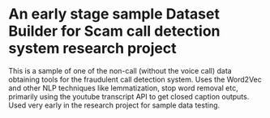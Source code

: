 # An early stage sample Dataset Builder for Scam call detection system research project

This is a sample of one of the non-call (without the voice call) data obtaining tools for the fraudulent call detection system. Uses the Word2Vec and other NLP techniques like lemmatization, stop word removal etc, primarily using the youtube transcript API to get closed caption outputs. Used very early in the research project for sample data testing.
